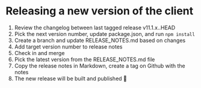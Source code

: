 # Releasing a new version of the client

1. Review the changelog between last tagged release v11.1.x..HEAD
2. Pick the next version number, update package.json, and run `npm install`
3. Create a branch and update RELEASE_NOTES.md based on changes
4. Add target version number to release notes
5. Check in and merge
6. Pick the latest version from the RELEASE_NOTES.md file
7. Copy the release notes in Markdown, create a tag on Github with the notes
8. The new release will be built and published 🎉
